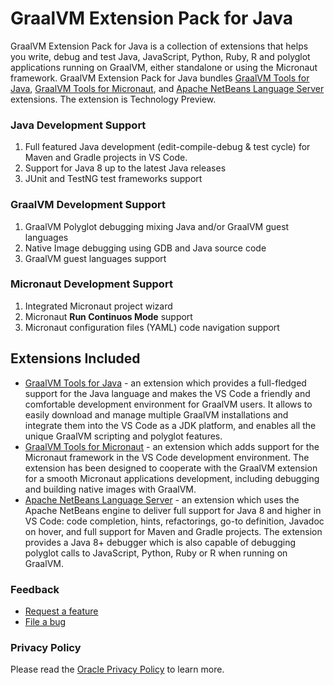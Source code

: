 # GraalVM Extension Pack for Java

GraalVM Extension Pack for Java is a collection of extensions that helps you write, debug and test Java, JavaScript, Python, Ruby, R and polyglot applications running on GraalVM, either standalone or using the Micronaut framework.
GraalVM Extension Pack for Java bundles [GraalVM Tools for Java](https://marketplace.visualstudio.com/items?itemName=oracle-labs-graalvm.graalvm), [GraalVM Tools for Micronaut](https://marketplace.visualstudio.com/items?itemName=oracle-labs-graalvm.micronaut), and [Apache NetBeans Language Server](https://marketplace.visualstudio.com/items?itemName=asf.apache-netbeans-java) extensions.
The extension is Technology Preview.

### Java Development Support
1. Full featured Java development (edit-compile-debug & test cycle) for Maven and Gradle projects in VS Code.
2. Support for Java 8 up to the latest Java releases
3. JUnit and TestNG test frameworks support

### GraalVM Development Support
1. GraalVM Polyglot debugging mixing Java and/or GraalVM guest languages
2. Native Image debugging using GDB and Java source code
3. GraalVM guest languages support

### Micronaut Development Support
1. Integrated Micronaut project wizard
2. Micronaut __Run Continuos Mode__ support
3. Micronaut configuration files (YAML) code navigation support

## Extensions Included

* [GraalVM Tools for Java](https://marketplace.visualstudio.com/items?itemName=oracle-labs-graalvm.graalvm) - an extension which provides a full-fledged support for the Java language and makes the VS Code a friendly and comfortable development environment for GraalVM users. It allows to easily download and manage multiple GraalVM installations and integrate them into the VS Code as a JDK platform, and enables all the unique GraalVM scripting and polyglot features.
* [GraalVM Tools for Micronaut](https://marketplace.visualstudio.com/items?itemName=oracle-labs-graalvm.micronaut) - an extension which adds support for the Micronaut framework in the VS Code development environment. The extension has been designed to cooperate with the GraalVM extension for a smooth Micronaut applications development, including debugging and building native images with GraalVM.
* [Apache NetBeans Language Server](https://marketplace.visualstudio.com/items?itemName=asf.apache-netbeans-java) - an extension which uses the Apache NetBeans engine to deliver full support for Java 8 and higher in VS Code: code completion, hints, refactorings, go-to definition, Javadoc on hover, and full support for Maven and Gradle projects. The extension provides a Java 8+ debugger which is also capable of debugging polyglot calls to JavaScript, Python, Ruby or R when running on GraalVM.

### Feedback

* [Request a feature](https://github.com/graalvm/vscode-extensions/issues/new?labels=enhancement)
* [File a bug](https://github.com/graalvm/vscode-extensions/issues/new?labels=bug)

### Privacy Policy

Please read the [Oracle Privacy Policy](https://www.oracle.com/legal/privacy/privacy-policy.html) to learn more.
